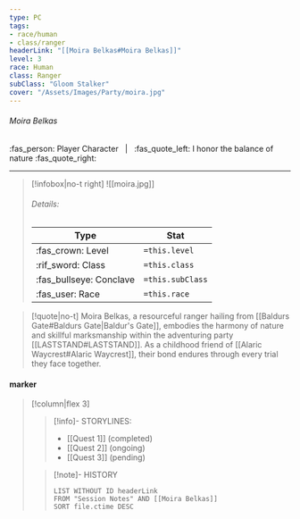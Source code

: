 ```yaml
---
type: PC
tags:
- race/human
- class/ranger
headerLink: "[[Moira Belkas#Moira Belkas]]"
level: 3
race: Human
class: Ranger
subClass: "Gloom Stalker"
cover: "/Assets/Images/Party/moira.jpg"
---
```

###### Moira Belkas
:fas_person: Player Character &nbsp; | &nbsp; :fas_quote_left: I honor the balance of nature :fas_quote_right:
___
> [!infobox|no-t right]
> ![[moira.jpg]]
> ###### Details:
> | Type | Stat |
> | ---- | ---- |
> | :fas_crown: Level | `=this.level` |
> | :rif_sword: Class | `=this.class` |
> | :fas_bullseye: Conclave | `=this.subClass` |
> | :fas_user: Race | `=this.race` |

> [!quote|no-t]
> Moira Belkas, a resourceful ranger hailing from [[Baldurs Gate#Baldurs Gate|Baldur's Gate]], embodies the harmony of nature and skillful marksmanship within the adventuring party [[LASTSTAND#LASTSTAND]]. As a childhood friend of [[Alaric Waycrest#Alaric Waycrest]], their bond endures through every trial they face together.

#### marker
> [!column|flex 3]
>> [!info]- STORYLINES:
>> - [[Quest 1]] (completed)
>> - [[Quest 2]] (ongoing)
>> - [[Quest 3]] (pending)
>
>>[!note]- HISTORY
>>```dataview
>>LIST WITHOUT ID headerLink
>>FROM "Session Notes" AND [[Moira Belkas]]
>>SORT file.ctime DESC